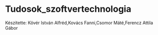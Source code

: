 # Tudosok_szoftvertechnologia
Készitette: Kövér István Alfréd,Kovács Fanni,Csomor Máté,Ferencz Attila Gábor
